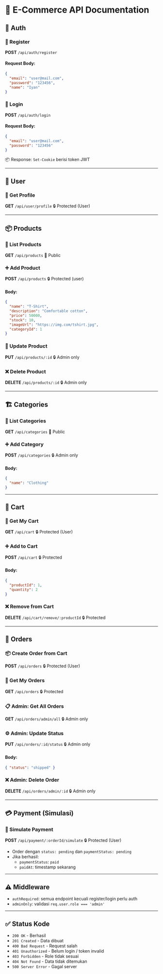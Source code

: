 # 💼 E-Commerce API Documentation

## 🧾 Auth

### 🔐 Register

**POST** `/api/auth/register`

#### Request Body:

```json
{
  "email": "user@mail.com",
  "password": "123456",
  "name": "Iyan"
}
```

### 🔐 Login

**POST** `/api/auth/login`

#### Request Body:

```json
{
  "email": "user@mail.com",
  "password": "123456"
}
```

📦 Response: `Set-Cookie` berisi token JWT

---

## 👤 User

### 👤 Get Profile

**GET** `/api/user/profile`
🔒 Protected (User)

---

## 📦 Products

### 📔 List Products

**GET** `/api/products`
📖 Public

### ➕ Add Product

**POST** `/api/products`
🔒 Protected (user)

#### Body:

```json
{
  "name": "T-Shirt",
  "description": "Comfortable cotton",
  "price": 50000,
  "stock": 10,
  "imageUrl": "https://img.com/tshirt.jpg",
  "categoryId": 1
}
```

### 🔀 Update Product

**PUT** `/api/products/:id`
🔒 Admin only

### ❌ Delete Product

**DELETE** `/api/products/:id`
🔒 Admin only

---

## 🏗️ Categories

### 📔 List Categories

**GET** `/api/categories`
📖 Public

### ➕ Add Category

**POST** `/api/categories`
🔒 Admin only

#### Body:

```json
{
  "name": "Clothing"
}
```

---

## 🛒 Cart

### 📔 Get My Cart

**GET** `/api/cart`
🔒 Protected (User)

### ➕ Add to Cart

**POST** `/api/cart`
🔒 Protected

#### Body:

```json
{
  "productId": 1,
  "quantity": 2
}
```

### ❌ Remove from Cart

**DELETE** `/api/cart/remove/:productId`
🔒 Protected

---

## 🧾 Orders

### 📦 Create Order from Cart

**POST** `/api/orders`
🔒 Protected (User)

### 📔 Get My Orders

**GET** `/api/orders`
🔒 Protected

### 📋 Admin: Get All Orders

**GET** `/api/orders/admin/all`
🔒 Admin only

### ⚙️ Admin: Update Status

**PUT** `/api/orders/:id/status`
🔒 Admin only

#### Body:

```json
{ "status": "shipped" }
```

### ❌ Admin: Delete Order

**DELETE** `/api/orders/admin/:id`
🔒 Admin only

---

## 💳 Payment (Simulasi)

### 💸 Simulate Payment

**POST** `/api/payment/:orderId/simulate`
🔒 Protected (User)

- Order dengan `status: pending` dan `paymentStatus: pending`
- Jika berhasil:
  - `paymentStatus`: `paid`
  - `paidAt`: timestamp sekarang

---

## ⚠️ Middleware

- `authRequired`: semua endpoint kecuali register/login perlu auth
- `adminOnly`: validasi `req.user.role === 'admin'`

---

## ✅ Status Kode

- `200 OK` - Berhasil
- `201 Created` - Data dibuat
- `400 Bad Request` - Request salah
- `401 Unauthorized` - Belum login / token invalid
- `403 Forbidden` - Role tidak sesuai
- `404 Not Found` - Data tidak ditemukan
- `500 Server Error` - Gagal server
